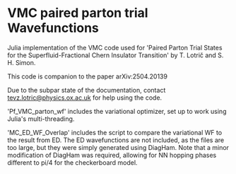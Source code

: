 # VMC paired parton trial Wavefunctions
Julia implementation of the VMC code used for 'Paired Parton Trial States for the Superfluid-Fractional Chern Insulator Transition' by T. Lotrič and S. H. Simon.

This code is companion to the paper arXiv:2504.20139

Due to the subpar state of the documentation, contact tevz.lotric@physics.ox.ac.uk for help using the code.

'Pf_VMC_parton_wf' includes the variational optimizer, set up to work using Julia's multi-threading.

'MC_ED_WF_Overlap' includes the script to compare the variational WF to the result from ED. The ED wavefunctions are not included, as the files are too large, but they were simply generated using DiagHam.
Note that a minor modification of DiagHam was required, allowing for NN hopping phases different to pi/4 for the checkerboard model.

